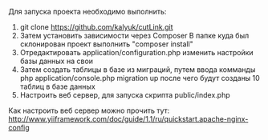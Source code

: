 Для запуска проекта необходимо выполнить:

1. git clone https://github.com/kalyuk/cutLink.git
2. Затем установить зависимости через Composer
    В папке куда был склонирован проект выполнить "composer install"
3. Отредактировать application/configuration.php изменить настройки базы данных на свои
4. Затем создать таблицы в базе из миграций, путем ввода комманды
   php application/console.php migration up
   после чего будут созданы 10 таблиц в базе данных
5. Настроить веб сервер, для запуска скрипта public/index.php

Как настроить веб сервер можно прочить тут: http://www.yiiframework.com/doc/guide/1.1/ru/quickstart.apache-nginx-config